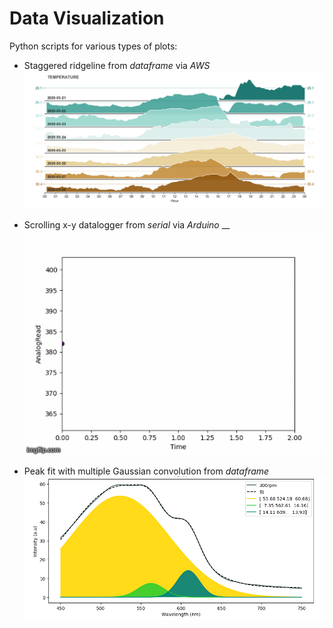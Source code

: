 # Data Visualization
Python scripts for various types of plots:

* Staggered ridgeline from *dataframe* via *AWS* <br />
![Image ridgeline](Temp3.png)

* Scrolling x-y datalogger from *serial* via *Arduino* __
![Image plotserial](469946.gif)

* Peak fit with multiple Gaussian convolution from *dataframe* <br />
![Image peakfit](PeakFit.png)

